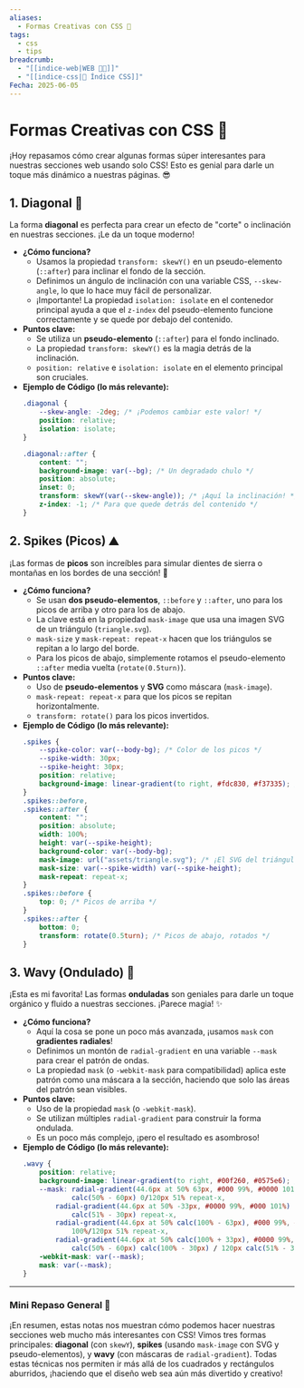 ```yaml
---
aliases:
  - Formas Creativas con CSS 🌊
tags:
  - css
  - tips
breadcrumb:
  - "[[indice-web|WEB 🔗📝]]"
  - "[[indice-css|💄 Índice CSS]]"
Fecha: 2025-06-05
---
```

# Formas Creativas con CSS 🌊
¡Hoy repasamos cómo crear algunas formas súper interesantes para nuestras secciones web usando solo CSS! Esto es genial para darle un toque más dinámico a nuestras páginas. 😎
## 1. Diagonal 📐
La forma **diagonal** es perfecta para crear un efecto de "corte" o inclinación en nuestras secciones. ¡Le da un toque moderno!
- **¿Cómo funciona?**
    - Usamos la propiedad `transform: skewY()` en un pseudo-elemento (`::after`) para inclinar el fondo de la sección.
    - Definimos un ángulo de inclinación con una variable CSS, `--skew-angle`, lo que lo hace muy fácil de personalizar.
    - ¡Importante! La propiedad `isolation: isolate` en el contenedor principal ayuda a que el `z-index` del pseudo-elemento funcione correctamente y se quede por debajo del contenido.
- **Puntos clave:**
    - Se utiliza un **pseudo-elemento** (`::after`) para el fondo inclinado.
    - La propiedad `transform: skewY()` es la magia detrás de la inclinación.
    - `position: relative` e `isolation: isolate` en el elemento principal son cruciales.
- **Ejemplo de Código (lo más relevante):**
    ```css
    .diagonal {
        --skew-angle: -2deg; /* ¡Podemos cambiar este valor! */
        position: relative;
        isolation: isolate;
    }
    
    .diagonal::after {
        content: "";
        background-image: var(--bg); /* Un degradado chulo */
        position: absolute;
        inset: 0;
        transform: skewY(var(--skew-angle)); /* ¡Aquí la inclinación! */
        z-index: -1; /* Para que quede detrás del contenido */
    }
    ```
## 2. Spikes (Picos) ⛰️
¡Las formas de **picos** son increíbles para simular dientes de sierra o montañas en los bordes de una sección! 🤩
- **¿Cómo funciona?**
    - Se usan **dos pseudo-elementos**, `::before` y `::after`, uno para los picos de arriba y otro para los de abajo.
    - La clave está en la propiedad `mask-image` que usa una imagen SVG de un triángulo (`triangle.svg`).
    - `mask-size` y `mask-repeat: repeat-x` hacen que los triángulos se repitan a lo largo del borde.
    - Para los picos de abajo, simplemente rotamos el pseudo-elemento `::after` media vuelta (`rotate(0.5turn)`).
- **Puntos clave:**
    - Uso de **pseudo-elementos** y **SVG** como máscara (`mask-image`).
    - `mask-repeat: repeat-x` para que los picos se repitan horizontalmente.
    - `transform: rotate()` para los picos invertidos.
- **Ejemplo de Código (lo más relevante):**
    ```css
    .spikes {
        --spike-color: var(--body-bg); /* Color de los picos */
        --spike-width: 30px;
        --spike-height: 30px;
        position: relative;
        background-image: linear-gradient(to right, #fdc830, #f37335); /* Fondo de la sección */
    }
    .spikes::before,
    .spikes::after {
        content: "";
        position: absolute;
        width: 100%;
        height: var(--spike-height);
        background-color: var(--body-bg);
        mask-image: url("assets/triangle.svg"); /* ¡El SVG del triángulo! */
        mask-size: var(--spike-width) var(--spike-height);
        mask-repeat: repeat-x;
    }
    .spikes::before {
        top: 0; /* Picos de arriba */
    }
    .spikes::after {
        bottom: 0;
        transform: rotate(0.5turn); /* Picos de abajo, rotados */
    }
    ```
## 3. Wavy (Ondulado) 🌊
¡Esta es mi favorita! Las formas **onduladas** son geniales para darle un toque orgánico y fluido a nuestras secciones. ¡Parece magia! ✨
- **¿Cómo funciona?**
    - Aquí la cosa se pone un poco más avanzada, ¡usamos `mask` con **gradientes radiales**!
    - Definimos un montón de `radial-gradient` en una variable `--mask` para crear el patrón de ondas.
    - La propiedad `mask` (o `-webkit-mask` para compatibilidad) aplica este patrón como una máscara a la sección, haciendo que solo las áreas del patrón sean visibles.
- **Puntos clave:**
    - Uso de la propiedad `mask` (o `-webkit-mask`).
    - Se utilizan múltiples `radial-gradient` para construir la forma ondulada.
    - Es un poco más complejo, ¡pero el resultado es asombroso!
- **Ejemplo de Código (lo más relevante):**
    ```css
    .wavy {
        position: relative;
        background-image: linear-gradient(to right, #00f260, #0575e6); /* Fondo */
        --mask: radial-gradient(44.6px at 50% 63px, #000 99%, #0000 101%)
                calc(50% - 60px) 0/120px 51% repeat-x,
            radial-gradient(44.6px at 50% -33px, #0000 99%, #000 101%) 50% 30px/120px
                calc(51% - 30px) repeat-x,
            radial-gradient(44.6px at 50% calc(100% - 63px), #000 99%, #0000 101%) 50%
                100%/120px 51% repeat-x,
            radial-gradient(44.6px at 50% calc(100% + 33px), #0000 99%, #000 101%)
                calc(50% - 60px) calc(100% - 30px) / 120px calc(51% - 30px) repeat-x; /* ¡Toda la magia de las ondas! */
        -webkit-mask: var(--mask);
        mask: var(--mask);
    }
    ```
---
### Mini Repaso General 📝

¡En resumen, estas notas nos muestran cómo podemos hacer nuestras secciones web mucho más interesantes con CSS! Vimos tres formas principales: **diagonal** (con `skewY`), **spikes** (usando `mask-image` con SVG y pseudo-elementos), y **wavy** (con máscaras de `radial-gradient`). Todas estas técnicas nos permiten ir más allá de los cuadrados y rectángulos aburridos, ¡haciendo que el diseño web sea aún más divertido y creativo!